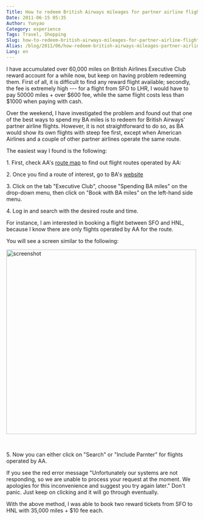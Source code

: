 ```yaml
---
Title: How to redeem British Airways mileages for partner airline flights
Date: 2011-06-15 05:35
Author: Yunyao
Category: experience
Tags: Travel, Shopping
Slug: how-to-redeem-british-airways-mileages-for-partner-airline-flights
Alias: /blog/2011/06/how-redeem-british-airways-mileages-partner-airline-flights
Lang: en
---
```


I have accumulated over 60,000 miles on British Airlines Executive Club reward account for a while now, but keep on having problem redeeming them. First of all, it is difficult to find any reward flight available; secondly, the fee is extremely high --- for a flight from SFO to LHR, I would have to pay 50000 miles + over $600 fee, while the same flight costs less than $1000 when paying with cash.

Over the weekend, I have investigated the problem and found out that one of the best ways to spend my BA miles is to redeem for British Airways' partner airline flights. However, it is not straightforward to do so, as BA would show its own flights with steep fee first, except when American Airlines and a couple of other partner airlines operate the same route.

The easiest way I found is the following:

1\. First, check AA's [route map](https://www.aa.com/i18n/aboutUs/whereWeFly/maps/world.jsp) to find out flight routes operated by AA: 

2\. Once you find a route of interest, go to BA's [website](https://www.britishairways.com/travel/home/public/en_us?link=top_logo)

3\. Click on the tab "Executive Club", choose "Spending BA miles" on the drop-down menu, then click on "Book with BA miles" on the left-hand side menu.

4\. Log in and search with the desired route and time.

For instance, I am interested in booking a flight between SFO and HNL, because I know there are only flights operated by AA for the route.

You will see a screen similar to the following:

<img src="https://farm6.static.flickr.com/5108/5835342640_08339d564d.jpg" width="500" height="485" alt="screenshot" />

 

5\. Now you can either click on "Search" or "Include Parnter" for flights operated by AA.

If you see the red error message "Unfortunately our systems are not responding, so we are unable to process your request at the moment. We apologies for this inconvenience and suggest you try again later." Don't panic. Just keep on clicking and it will go through eventually.

With the above method, I was able to book two reward tickets from SFO to HNL with 35,000 miles + $10 fee each.
